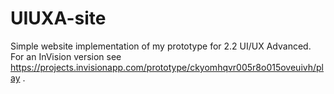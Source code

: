 # UIUXA-site
Simple website implementation of my prototype for 2.2 UI/UX Advanced. For an InVision version see https://projects.invisionapp.com/prototype/ckyomhqvr005r8o015oveuivh/play .
